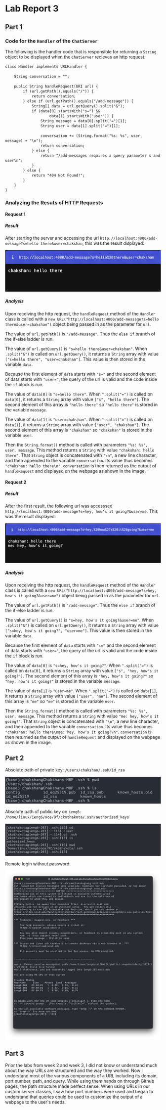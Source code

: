 
# Lab Report 3

## Part 1

### Code for the `Handler` of the `ChatServer`

The following is the handler code that is responsible for returning a `String` object to be displayed when the `ChatServer` recieves an http request.

```
class Handler implements URLHandler {

	String conversation = "";

    public String handleRequest(URI url) {
        if (url.getPath().equals("/")) {
            return conversation;
        } else if (url.getPath().equals("/add-message")) {
            String[] data = url.getQuery().split("&");
			if (data[0].startsWith("s=") &&
					data[1].startsWith("user")) {
				String message = data[0].split("=")[1];
				String user = data[1].split("=")[1];

				conversation += (String.format("%s: %s", user, message) + "\n");
				return conversation;
			} else {
				return "/add-messages requires a query parameter s and user\n";
			}	
        } else {
            return "404 Not Found!";
        }
    }
}

```

### Analyzing the Resuts of HTTP Requests

#### Request 1

##### Result
After starting the server and accessing the url `http://localhost:4000/add-message?s=hello there&user=chakshan`, this was the result displayed: 

![url result 1](images/ss1.png)

##### Analysis
Upon receiving the http request, the `handleRequest` method of the `Handler` class is called with a `new URL("http://localhost:4000/add-message?s=hello there&user=chakshan")` object being passed in as the parameter for `url`. 

The value of `url.getPath()` is `"/add-message"`. Thus the `else if` branch of the if-else ladder is run. 

The value of `url.getQuery()` is `"s=hello there&user=chakshan"`. When `.split("&")` is called on `url.getQuery()`, it returns a `String` array with value `["s=hello there", "user=chakshan"]`. This value is then stored in the variable `data`. 

Because the first element of `data` starts with `"s="` and the second element of data starts with `"user="`, the query of the url is valid and the code inside the `if` block is run. 

The value of `data[0]` is `"s=hello there"`. When `".split("=")` is called on `data[0]`, it returns a `String` array with value `["s", "hello there"]`. The second element of this array is `"hello there"` so `"hello there"` is stored in the variable `message`. 

The value of `data[1]` is `"user=chakshan"`. When `".split("=")` is called on `data[1]`, it returns a `String` array with value `["user", "chakshan"]`. The second element of this array is `"chakshan"` so `"chakshan"` is stored in the variable `user`. 

Then the `String.format()` method is called with parameters `"%s: %s", user, message`. This method returns a `String` with value `"chakshan: hello there"`. That `String` object is concatenated with `"\n"`, a new line character, and then appended to the variable `conversation`. Its value thus becomes `"chakshan: hello there\n"`. `conversation` is then returned as the output of `handleRequest` and displayed on the webpage as shown in the image.

#### Request 2

##### Result
After the first result, the following url was accesssed `http://localhost:4000/add-message?s=hey, how's it going?&user=me`. This was the result displayed: 

![url result 1](images/ss2.png)

##### Analysis
Upon receiving the http request, the `handleRequest` method of the `Handler` class is called with a `new URL("http://localhost:4000/add-message?s=hey, how's it going?&user=me")` object being passed in as the parameter for `url`. 

The value of `url.getPath()` is `"/add-message"`. Thus the `else if` branch of the if-else ladder is run. 

The value of `url.getQuery()` is `"s=hey, how's it going?&user=me"`. When `.split("&")` is called on `url.getQuery()`, it returns a `String` array with value `["s=hey, how's it going?", "user=me"]`. This value is then stored in the variable `data`. 

Because the first element of `data` starts with `"s="` and the second element of data starts with `"user="`, the query of the url is valid and the code inside the `if` block is run. 

The value of `data[0]` is `"s=hey, how's it going?"`. When `".split("=")` is called on `data[0]`, it returns a `String` array with value `["s", "hey, how's it going?"]`. The second element of this array is `"hey, how's it going?"` so `"hey, how's it going?"` is stored in the variable `message`. 

The value of `data[1]` is `"user=me"`. When `".split("=")` is called on `data[1]`, it returns a `String` array with value `["user", "me"]`. The second element of this array is `"me"` so `"me"` is stored in the variable `user`. 

Then the `String.format()` method is called with parameters `"%s: %s", user, message`. This method returns a `String` with value `"me: hey, how's it going?"`. That `String` object is concatenated with `"\n"`, a new line character, and then appended to the variable `conversation`. Its value thus becomes `"chakshan: hello there\nme: hey, how's it going?\n"`. `conversation` is then returned as the output of `handleRequest` and displayed on the webpage as shown in the image.


## Part 2
Absolute path of private key: `/Users/chakshan/.ssh/id_rsa`

![private key](images/private_key.png)

Absolute path of public key on `ieng6`: `/home/linux/ieng6/oce/9f/ckothakota/.ssh/authorized_keys`

![public key](images/public_key.png)

Remote login without password:

![remote login no password](images/login_no_pwd.png)

## Part 3
Prior the labs from week 2 and week 3, I did not know or understand much about the way URLs are structured and the way they worked. Now I understand most of the various components of a URL including its domain, port number, path, and query. While using them hands on through Github pages, the path structure made perfect sense. When using URLs in our custom server classes, I saw how port numbers were used and began to understand that queries could be used to customize the output of a webpage to the user's needs.
